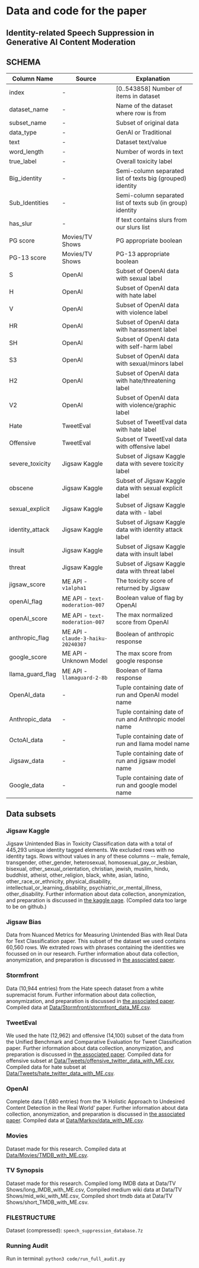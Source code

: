 # Data and code for the paper

## Identity-related Speech Suppression in Generative AI Content Moderation

## SCHEMA

| Column Name | Source   | Explanation |
|---|---|---|
| index       | -   | \[0..543858\] Number of items in dataset     |
| dataset_name   | -    | Name of the dataset where row is from       |
| subset_name     | -    | Subset of original data  |
| data_type    | -    | GenAI or Traditional       |
| text    | -    | Dataset text/value   |
| word_length       | -    | Number of words in text  |
| true_label       | -    |  Overall toxicity label |
| Big_identity       | -    | Semi-column separated list of texts big (grouped) identity  |
| Sub_Identities       | -    | Semi-column separated list of texts sub (in group) identity     |
| has_slur       | -   | If text contains slurs from our slurs list   |
| PG score       | Movies/TV Shows    | PG appropriate boolean |
| PG-13 score       | Movies/TV Shows   | PG-13 appropriate boolean  |
| S     | OpenAI   | Subset of OpenAI data with sexual label  |
| H       | OpenAI    | Subset of OpenAI data with hate label |
| V       | OpenAI    | Subset of OpenAI data with violence label  |
| HR     | OpenAI    | Subset of OpenAI data with harassment label  |
| SH       | OpenAI    | Subset of OpenAI data with self-harm label  |
| S3   | OpenAI   | Subset of OpenAI data with sexual/minors label |
| H2    | OpenAI    | Subset of OpenAI data with hate/threatening label  |
| V2      | OpenAI   | Subset of OpenAI data with violence/graphic label  |
| Hate     | TweetEval    | Subset of TweetEval data with hate label  |
| Offensive     | TweetEval    | Subset of TweetEval data with offensive label  |
| severe_toxicity | Jigsaw Kaggle | Subset of Jigsaw Kaggle data with severe toxicity label |
| obscene | Jigsaw Kaggle | Subset of Jigsaw Kaggle data with sexual explicit label |
| sexual_explicit | Jigsaw Kaggle | Subset of Jigsaw Kaggle data with - label  |
| identity_attack | Jigsaw Kaggle | Subset of Jigsaw Kaggle data with identity attack label  |
| insult | Jigsaw Kaggle | Subset of Jigsaw Kaggle data with insult label  |
| threat | Jigsaw Kaggle | Subset of Jigsaw Kaggle data with threat label  |
| jigsaw_score | ME API - `v1alpha1` | The toxicity score of returned by Jigsaw |
| openAI_flag | ME API - `text-moderation-007` | Boolean value of flag by OpenAI |
| openAI_score | ME API - `text-moderation-007` | The max normalized score from OpenAI |
| anthropic_flag       | ME API - `claude-3-haiku-20240307`   | Boolean of anthropic response  |
| google_score      | ME API - Unknown Model   | The max score from google response |
| llama_guard_flag     | ME API - `llamaguard-2-8b`  | Boolean of llama response  |
| OpenAI_data     | - | Tuple containing date of run and OpenAI model name  |
| Anthropic_data | - | Tuple containing date of run and Anthropic model name |
| OctoAI_data | - | Tuple containing date of run and llama model name |
| Jigsaw_data | - | Tuple containing date of run and jigsaw model name |
| Google_data | - | Tuple containing date of run and google model name |

## Data subsets

### Jigsaw Kaggle

Jigsaw Unintended Bias in Toxicity Classification data with a total of 445,293 unique identity tagged elements. We excluded rows with no identity tags. Rows without values in any of these columns -- male, female, transgender, other_gender, heterosexual, homosexual_gay_or_lesbian, bisexual, other_sexual_orientation, christian, jewish, muslim, hindu, buddhist, atheist, other_religion, black, white, asian, latino, other_race_or_ethnicity, physical_disability, intellectual_or_learning_disability, psychiatric_or_mental_illness, other_disability. Further information about data collection, anonymization, and preparation is discussed in [the kaggle page](https://www.kaggle.com/c/jigsaw-unintended-bias-in-toxicity-classification/overview).
(Compiled data too large to be on github.)

### Jigsaw Bias

Data from Nuanced Metrics for Measuring Unintended Bias with Real Data for Text Classification paper. This subset of the dataset we used contains 60,560 rows. We extrated rows with phrases containing the identities we focussed on in our research. Further information about data collection, anonymization, and preparation is discussed in [the associated paper](https://dl.acm.org/doi/pdf/10.1145/3278721.3278729).

### Stormfront

Data (10,944 entries) from the Hate speech dataset from a white supremacist forum. Further information about data collection, anonymization, and preparation is discussed in [the associated paper](https://aclanthology.org/W18-51.pdf).
Compiled data at [Data/Stormfront/stormfront_data_ME.csv](Data/Stormfront/stormfront_data_ME.csv).

### TweetEval

We used the hate (12,962) and offensive (14,100) subset of the data from the Unified Benchmark and Comparative Evaluation for Tweet Classification paper. Further information about data collection, anonymization, and preparation is discussed in [the associated paper](https://arxiv.org/pdf/2010.12421).
Compiled data for offensive subset at [Data/Tweets/offensive_twitter_data_with_ME.csv](Data/Tweets/offensive_twitter_data_with_ME.csv),
Compiled data for hate subset at [Data/Tweets/hate_twitter_data_with_ME.csv](Data/Tweets/hate_twitter_data_with_ME.csv).

### OpenAI

Complete data (1,680 entries) from the 'A Holistic Approach to Undesired Content Detection in the Real World' paper. Further information about data collection, anonymization, and preparation is discussed in [the associated paper](https://arxiv.org/abs/2208.03274).
Compiled data at [Data/Markov/data_with_ME.csv](Data/Markov/data_with_ME.csv).

### Movies

Dataset made for this research.
Compiled data at [Data/Movies/TMDB_with_ME.csv](Data/Movies/TMDB_with_ME.csv).

### TV Synopsis

Dataset made for this research.
Compiled lomg IMDB data at Data/TV Shows/long_IMDB_with_ME.csv,
Compiled medium wiki data at Data/TV Shows/mid_wiki_with_ME.csv,
Compiled short tmdb data at Data/TV Shows/short_TMDB_with_ME.csv.

### FILESTRUCTURE

Dataset (compressed): `speech_suppression_database.7z`

### Running Audit

Run in terminal: `python3 code/run_full_audit.py`
